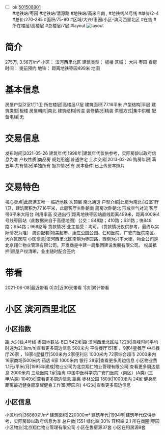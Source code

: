 - [ ] ok [501508801](https://bj.5i5j.com/ershoufang/501508801.html)  
 #地铁站/枣园 #地铁站/清源路 #地铁站/高米店南 ,  #地铁线/4号线
#单价/2-4 #总价/270-285 #面积/75-80   #区域/大兴/枣园/小区-滨河西里北区 #在售 #所在楼层/高楼层 #总楼层/7层 #layout 
![layout](http://image2a.5i5j.com/bdir/layout/f6eeb9813cfd435483d9b45ed0b5e016.jpg_P5.jpg) 
# 简介 
 275万,  3.56万/m² 
小区： 滨河西里北区
建筑类型： 板楼
区域： 大兴 枣园
看房时间： 提前预约
地铁： 距离地铁枣园499米 地图
# 基本信息 
 房屋户型|2室1厅1卫
所在楼层|高楼层/7层
建筑面积|77.16平米
户型结构|平层
建筑类型|板楼
房屋朝向|南北
建筑结构|砖混
装修情况|精装
供暖方式|集中供暖
配备电梯|无
# 交易信息 
 发布时间|2021-05-26
建筑年代|1998年|建筑年代仅供参考，实际房龄以政府信息为准
产权性质|商品房
规划用途|普通住宅
上次交易|2013-02-26
购房年限|满五年
共有情况|单独所有
抵押情况|有
房本备件|已上传房本照片
# 交易特色 
 核心卖点|此房满五唯一 临近地铁 次顶层 南北通透
户型介绍|此房为南北向2室1厅1卫，建筑面积为77.16平米，此房客厅主卧朝南 厨房次卧朝北 形成空气对流 客厅带6平米大阳台 利用率高
交通出行|距离地铁枣园站直线距离499米，距离400米4号线枣园站（此数据来自于高德地图）公交：848路；410路；631路；快848路；954路；968路等
贷款情况|业主接受：均可。（贷款情况仅供参考，最终以实际情况为准）
周边配套|物美超市、康庄公园公园、仁和医院、广安门医院南区、大兴区医院
小区信息|滨河西里北区南侧为枣园路，西侧为兴丰大街。物业公司是北京翔仁物业管理有限公司。开发商是中建一局集团建设发展有限公司。
权属抵押|房屋产权清晰，业主随时配合签约
# 带看 
 2021-06-08|最近带看	 0|次|近30天带看	 1|次|累计带看
# 小区 滨河西里北区
## 小区指数 
 距 大兴线,4号线 枣园地铁站-B口 542米|距 滨河西里北区站 122米|高峰时间平均时速为21.1km/h|查看更多周边信息
500米内 平价餐厅151家 ，9家4星餐厅
中档餐厅26家 ，18家4星餐厅|500米内 2家便利店
1000米内 72家综合超市
2000米内 16家商场|500米内 药店 6家
1000米内 银行 28家|查看更多周边信息
小区物业费1.1元/平米/月|1995年建成|物业公司为北京翔仁物业管理有限公司|查看更多周边信息
2000米内 三级医院 1家|距离 中国中医科学院广安门医院（南区）(A类) (三甲/A类) 1049米|查看更多周边信息
距离 枣林公园 180米|1000米内 24家 健身房
距离最近健身房享耀健身工作室(枣园店) 442米|查看更多周边信息
## 小区信息 
 小区均价|36860元/m²
建筑面积|220000m²
建筑年代|1994年|建筑年代仅供参考，实际房龄以政府信息为准
总户数|1551
绿化率|30%
容积率|2.1
所在商圈|枣园
小区物业|北京翔仁物业管理有限公司
小区在售房源37套
小区在租房源9套
